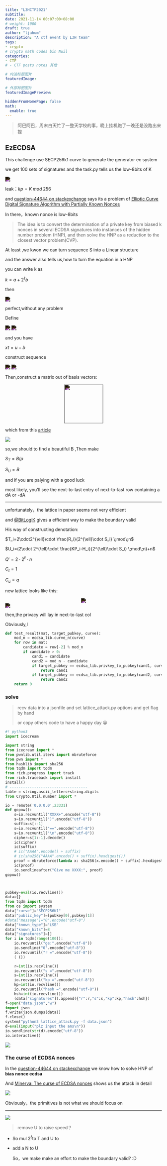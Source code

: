 ```yaml
---
title: "L3HCTF2021"
subtitle: 
date: 2021-11-14 00:07:00+08:00
# weight: 1000
draft: true
author: "ljahum"
description: "A ctf event by L3H team"
tags: 
- crypto
# crypto math codes bin Nuil 
categories: 
- CTF
# - CTF posts notes 其他

# 内波标题图片
featuredImage: 

# 外部标图图片
featuredImagePreview: 

hiddenFromHomePage: false
math:
  enable: true
---
```



<!--more-->



> 阿巴阿巴，周末白天忙了一整天学校的事，晚上挂机跑了一晚还是没跑出来捏



## EzECDSA



This challenge use SECP256k1 curve to generate the generator ec system



we get 100 sets of signatures and the task.py tells us the low-8bits of K



 <img style="transform: translateY(0.1em);filter: invert(100%)" src="https://render.githubusercontent.com/render/math?math=S_i%20%3D%20K_i%5E%7B-1%7D(H(m_i)%2Br_i%5Ccdot%20dA)%5C%3Bmod%5C%3Bn">

leak：$kp = K\;mod\;256$





and [question-44644 on stackexchange](https://crypto.stackexchange.com/questions/44644/how-does-the-biased-k-attack-on-ecdsa-work) says its a problem of [Elliptic Curve Digital Signature Algorithm with Partially Known Nonces](https://pdfs.semanticscholar.org/0eb1/8a42b623dd8e7cdd4221085a6fd5503708ea.pdf)

In there，known nonce is low-8bits

>The idea is to convert the determination of a private key from biased k nonces in several ECDSA signatures into instances of the hidden number problem (HNP), and then solve the HNP as a reduction to the closest vector problem(CVP).

At least ,we kwon we can turn sequence S into a Linear structure

and the answer also tells us,how to turn the equation in a HNP 

you can write k as

$k = a + 2^\ell b$

then

<!-- $s = (h + rx) \cdot (2^\ell b+a)^{-1}$

$s\cdot (2^\ell b+a) = (h + rx) $

$s\cdot 2^\ell b = h-s\cdot a + rx $

$xr \cdot (2^\ell s)^{-1} = (s\cdot a-h) \cdot (2^\ell s)^{-1} + b$ --> <img style="transform: translateY(0.1em);filter: invert(100%)" src="https://render.githubusercontent.com/render/math?math=s%20%3D%20(h%20%2B%20rx)%20%5Ccdot%20(2%5E%5Cell%20b%2Ba)%5E%7B-1%7D%24%0D%0A%0D%0A%24s%5Ccdot%20(2%5E%5Cell%20b%2Ba)%20%3D%20(h%20%2B%20rx)%20%24%0D%0A%0D%0A%24s%5Ccdot%202%5E%5Cell%20b%20%3D%20h-s%5Ccdot%20a%20%2B%20rx%20%24%0D%0A%0D%0A%24xr%20%5Ccdot%20(2%5E%5Cell%20s)%5E%7B-1%7D%20%3D%20(s%5Ccdot%20a-h)%20%5Ccdot%20(2%5E%5Cell%20s)%5E%7B-1%7D%20%2B%20b">

perfect,without any problem

Define

<!-- $t \equiv r\cdot (2^\ell s)^{-1}$ --> <img style="transform: translateY(0.1em);filter: invert(100%)" src="https://render.githubusercontent.com/render/math?math=t%20%5Cequiv%20r%5Ccdot%20(2%5E%5Cell%20s)%5E%7B-1%7D">

<!-- $u \equiv (s\cdot a-h)\cdot (2^\ell s)^{-1}$ --> <img style="transform: translateY(0.1em);filter: invert(100%)" src="https://render.githubusercontent.com/render/math?math=u%20%5Cequiv%20(s%5Ccdot%20a-h)%5Ccdot%20(2%5E%5Cell%20s)%5E%7B-1%7D">

and you have

$xt = u + b$

construct sequence 

<!-- $T=\{t_1,t_2.....t_i\}$ --> <img style="transform: translateY(0.1em);filter: invert(100%)" src="https://render.githubusercontent.com/render/math?math=T%3D%5C%7Bt_1%2Ct_2.....t_i%5C%7D">

<!-- $U=\{u_1,u_2.....u_i\}$ --> <img style="transform: translateY(0.1em);filter: invert(100%)" src="https://render.githubusercontent.com/render/math?math=U%3D%5C%7Bu_1%2Cu_2.....u_i%5C%7D">

Then,construct a matrix out of basis vectors:

<!-- $$
\begin{pmatrix}
q & 0 & 0 & \cdots & 0 & 0 & 0\\
0 & q & 0 & \cdots & 0 & 0 & 0\\
\vdots & \vdots & \vdots & \ddots  & \vdots  & 0 & 0\\
0 & 0 & 0 & \cdots & q & 0 & 0\\
t_0 & t_1 & t_2 & \cdots & t_n & s_T & 0 \\
u_0 & u_1 & u_2 & \cdots & u_n & 0 & s_U\\
\end{pmatrix}
$$ --> 

<div align="center"><img height="125"  style="transform: translateY(0.1em);filter: invert(100%);" src="https://render.githubusercontent.com/render/math?math=%5Cbegin%7Bpmatrix%7D%0D%0Aq%20%26%200%20%26%200%20%26%20%5Ccdots%20%26%200%20%26%200%20%26%200%5C%5C%0D%0A0%20%26%20q%20%26%200%20%26%20%5Ccdots%20%26%200%20%26%200%20%26%200%5C%5C%0D%0A%5Cvdots%20%26%20%5Cvdots%20%26%20%5Cvdots%20%26%20%5Cddots%20%20%26%20%5Cvdots%20%20%26%200%20%26%200%5C%5C%0D%0A0%20%26%200%20%26%200%20%26%20%5Ccdots%20%26%20q%20%26%200%20%26%200%5C%5C%0D%0At_0%20%26%20t_1%20%26%20t_2%20%26%20%5Ccdots%20%26%20t_n%20%26%20s_T%20%26%200%20%5C%5C%0D%0Au_0%20%26%20u_1%20%26%20u_2%20%26%20%5Ccdots%20%26%20u_n%20%26%200%20%26%20s_U%5C%5C%0D%0A%5Cend%7Bpmatrix%7D%0D"></div>

which from this [article](https://eprint.iacr.org/2019/023.pdf)

![](https://raw.githubusercontent.com/ljahum/images/main/img/20211115110741.png)



so,we should to find a beautiful B ,Then make

$S_T=B/p$

$S_U=B$

and if you are palying with a good luck

most likely, you'll see the next-to-last entry of next-to-last row containing a dA or -dA


---

unfortunately，the lattice in paper seems not very efficient

and [@BitLogiK](https://github.com/bitlogik/lattice-attack) gives a efficient way to make the boundary valid

His way of constructing denotation: 



$T_i=2\cdot2^{\ell}\cdot  \frac{R_i}{2^{\ell}\cdot S_i}  \;mod\;n$

$U_i=(2\cdot 2^{\ell}\cdot \frac{KP_i-H_i}{2^{\ell}\cdot S_i}  \;mod\;n)+n$

$Q'=2\cdot 2^{\ell}\cdot n$

$C_t=1$

$C_u=q$

new lattice looks like this:

<div align="center"><img style=" transform: translateY(0.1em);filter: invert(100%)" src="https://render.githubusercontent.com/render/math?math=M%3D%0D%0A%5Cbegin%7Bpmatrix%7D%0D%0AQ'%20%26%200%20%26%200%20%26%20%5Ccdots%20%26%200%20%26%200%20%26%200%5C%5C%0D%0A0%20%26%20Q'%20%26%200%20%26%20%5Ccdots%20%26%200%20%26%200%20%26%200%5C%5C%0D%0A%5Cvdots%20%26%20%5Cvdots%20%26%20%5Cvdots%20%26%20%5Cddots%20%20%26%20%5Cvdots%20%20%26%200%20%26%200%5C%5C%0D%0A0%20%26%200%20%26%200%20%26%20%5Ccdots%20%26%20Q'%20%26%200%20%26%200%5C%5C%0D%0AT_0%20%26%20T_1%20%26%20T_2%20%26%20%5Ccdots%20%26%20T_n%20%26%20C_t%20%26%200%20%5C%5C%0D%0AU_0%20%26%20U_1%20%26%20U_2%20%26%20%5Ccdots%20%26%20U_n%20%26%200%20%26%20C_u%5C%5C%0D%0A%5Cend%7Bpmatrix%7D%0D"></div>

<img style="transform: translateY(0.1em);filter: invert(100%)" src="https://render.githubusercontent.com/render/math?math=M%20%7B%7B%5C%3BLLL%5C%3Bor%5C%3BBKZ%5C%3B%7D%5Cover%20%5Cto%7D%20B">

then,the privacy will lay in next-to-last col 

Obviously,I 

```python
def test_result(mat, target_pubkey, curve):
    mod_n = ecdsa_lib.curve_n(curve)
    for row in mat:
        candidate = row[-2] % mod_n
        if candidate > 0:
            cand1 = candidate
            cand2 = mod_n - candidate
            if target_pubkey == ecdsa_lib.privkey_to_pubkey(cand1, curve):
                return cand1
            if target_pubkey == ecdsa_lib.privkey_to_pubkey(cand2, curve):
                return cand2
    return 0
```

### solve

> recv data into a jsonfile and set lattice_attack.py options
> and get flag by hand
>
> or copy others code to have a happy day 😀


```python
#! python3
import icecream

import string
from icecream import *
from pwnlib.util.iters import mbruteforce
from pwn import *
from hashlib import sha256
from tqdm import tqdm
from rich.progress import track
from rich.traceback import install
install()
# -----------------------------------
table = string.ascii_letters+string.digits
from Crypto.Util.number import *

io = remote('0.0.0.0',23331)
def gopow():
    s=io.recvuntil("XXXX+".encode("utf-8"))
    s=io.recvuntil(")".encode("utf-8"))
    suffix=s[:-1]
    s=io.recvuntil("==".encode("utf-8"))
    s=io.recvuntil("\n".encode("utf-8"))
    cipher=s[1:-1].decode()
    ic(cipher)
    ic(suffix)
    # ic("AAAA".encode() + suffix)
    # ic(sha256("AAAA".encode() + suffix).hexdigest())
    proof = mbruteforce(lambda x: sha256(x.encode() + suffix).hexdigest() == cipher, table, length=4, method='fixed')
    ic(proof)
    io.sendlineafter("Give me XXXX:", proof) 
gopow()



pubkey=eval(io.recvline())
data={}
from tqdm import tqdm
from os import system
data["curve"]="SECP256K1"
data["public_key"]=[pubkey[0],pubkey[1]]
#data["message"]="0".encode("utf-8")
data["known_type"]="LSB"
data["known_bits"]=8
data["signatures"]=[]
for i in tqdm(range(100)):
    io.recvuntil("ge:".encode("utf-8"))
    io.sendline("0".encode("utf-8"))
    io.recvuntil("r =".encode("utf-8"))
    ( ())

    r=int(io.recvline())
    io.recvuntil("s =".encode("utf-8"))
    s=int(io.recvline())
    io.recvuntil("kp =".encode("utf-8"))
    kp=int(io.recvline())
    io.recvuntil("hash =".encode("utf-8"))
    hsh=int(io.recvline())
    (data["signatures"]).append({"r":r,"s":s,"kp":kp,"hash":hsh})
f=open("data.json","w")
import json
f.write(json.dumps(data))
f.close()
system("python3 lattice_attack.py -f data.json")
d=eval(input("plz input the ans\n"))
io.sendline(str(d).encode("utf-8"))
io.interactive()

```

![](https://raw.githubusercontent.com/ljahum/images/main/img/20211118165619.png)

### The curse of ECDSA nonces



In the [question-44644 on stackexchange](https://crypto.stackexchange.com/questions/44644/how-does-the-biased-k-attack-on-ecdsa-work) we know how to solve HNP of **bias nonce ecdsa**

And [Minerva: The curse of ECDSA nonces](https://eprint.iacr.org/2020/728.pdf) shows us the attack in detail

![](https://raw.githubusercontent.com/ljahum/images/main/img/20211118163035.png)

Obviously，the primitives is not what we should focus on 

---



![](https://raw.githubusercontent.com/ljahum/images/main/img/20211118163842.png)

> remove U to raise speed？

- So mul $2^\ell$to T and U to 

- add a N to U 

  So，we make make an effort to make the boundary valid? :D

  

  

  

